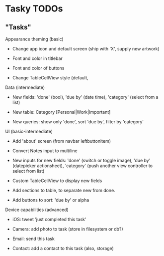 Tasky TODOs
===========

"Tasks"
-------

Appearance theming (basic)

- Change app icon and default screen (ship with 'X', supply new artwork)

- Font and color in titlebar

- Font and color of buttons

- Change TableCellView style (default,

Data (intermediate)

- New fields: 'done' (bool), 'due by' (date time), 'category' (select from a list)

- New table: Category [Personal|Work|Important]

- New queries: show only 'done', sort 'due by', filter by 'category'

UI (basic-intermediate)

- Add 'about' screen (from navbar leftbuttonitem)

- Convert Notes input to multiline

- New inputs for new fields: 'done' (switch or toggle image), 'due by' (datepicker actionsheet), 'category' (push another view controller to select from list)

- Custom TableCellView to display new fields

- Add sections to table, to separate new from done.

- Add buttons to sort: 'due by' or alpha

Device capabilities (advanced)

- iOS: tweet 'just completed this task'

- Camera: add photo to task (store in filesystem or db?)

- Email: send this task

- Contact: add a contact to this task (also, storage)



